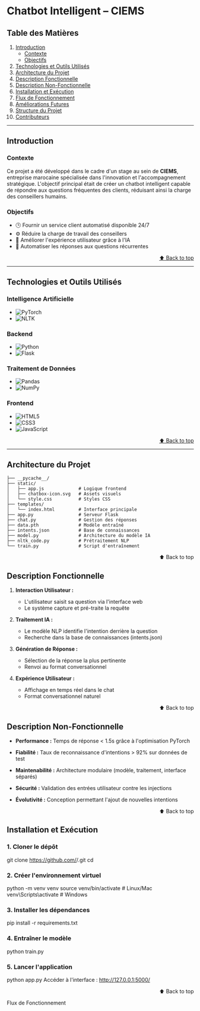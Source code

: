 <a name="top"></a>

# Chatbot Intelligent – CIEMS

## Table des Matières
1. [Introduction](#introduction)
   - [Contexte](#contexte)
   - [Objectifs](#objectifs)
2. [Technologies et Outils Utilisés](#technologies)
3. [Architecture du Projet](#architecture)
4. [Description Fonctionnelle](#fonctionnelle)
5. [Description Non-Fonctionnelle](#non-fonctionnelle)
6. [Installation et Exécution](#installation)
7. [Flux de Fonctionnement](#flux)
8. [Améliorations Futures](#ameliorations)
9. [Structure du Projet](#structure)
10. [Contributeurs](#contributeurs)

---

## Introduction<a name="introduction"></a>

### Contexte<a name="contexte"></a>
Ce projet a été développé dans le cadre d'un stage au sein de **CIEMS**, entreprise marocaine spécialisée dans l'innovation et l'accompagnement stratégique. L'objectif principal était de créer un chatbot intelligent capable de répondre aux questions fréquentes des clients, réduisant ainsi la charge des conseillers humains.

### Objectifs<a name="objectifs"></a>
- 🕒 Fournir un service client automatisé disponible 24/7  
- ⚙️ Réduire la charge de travail des conseillers  
- 🤖 Améliorer l'expérience utilisateur grâce à l'IA  
- 💬 Automatiser les réponses aux questions récurrentes  

<div align="right">

[⬆ Back to top](#top)

</div>

---

## Technologies et Outils Utilisés<a name="technologies"></a>

### Intelligence Artificielle
- ![PyTorch](https://img.shields.io/badge/PyTorch-EE4C2C?style=for-the-badge&logo=pytorch&logoColor=white)
- ![NLTK](https://img.shields.io/badge/NLTK-3BB143?style=for-the-badge&logo=python&logoColor=white)

### Backend
- ![Python](https://img.shields.io/badge/python-3670A0?style=for-the-badge&logo=python&logoColor=ffdd54)
- ![Flask](https://img.shields.io/badge/flask-%23000.svg?style=for-the-badge&logo=flask&logoColor=white)

### Traitement de Données
- ![Pandas](https://img.shields.io/badge/pandas-%23150458.svg?style=for-the-badge&logo=pandas&logoColor=white)
- ![NumPy](https://img.shields.io/badge/numpy-%23013243.svg?style=for-the-badge&logo=numpy&logoColor=white)

### Frontend
- ![HTML5](https://img.shields.io/badge/html5-%23E34F26.svg?style=for-the-badge&logo=html5&logoColor=white)
- ![CSS3](https://img.shields.io/badge/css3-%231572B6.svg?style=for-the-badge&logo=css3&logoColor=white)
- ![JavaScript](https://img.shields.io/badge/javascript-%23323330.svg?style=for-the-badge&logo=javascript&logoColor=%23F7DF1E)

<div align="right">

[⬆ Back to top](#top)

</div>

---

## Architecture du Projet<a name="architecture"></a>
```
├── __pycache__/
├── static/
│   ├── app.js             # Logique frontend
│   ├── chatbox-icon.svg   # Assets visuels
│   └── style.css          # Styles CSS
├── templates/
│   └── index.html         # Interface principale
├── app.py                 # Serveur Flask
├── chat.py                # Gestion des réponses
├── data.pth               # Modèle entraîné
├── intents.json           # Base de connaissances
├── model.py               # Architecture du modèle IA
├── nltk_code.py           # Prétraitement NLP
└── train.py               # Script d'entraînement
```

<div align="right">
⬆ Back to top

</div>

## Description Fonctionnelle<a name="fonctionnelle"></a>

1. **Interaction Utilisateur :**
   - L'utilisateur saisit sa question via l'interface web
   - Le système capture et pré-traite la requête

2. **Traitement IA :**
   - Le modèle NLP identifie l'intention derrière la question
   - Recherche dans la base de connaissances (intents.json)

3. **Génération de Réponse :**
   - Sélection de la réponse la plus pertinente
   - Renvoi au format conversationnel

4. **Expérience Utilisateur :**
   - Affichage en temps réel dans le chat
   - Format conversationnel naturel

<div align="right">
⬆ Back to top

</div>

## Description Non-Fonctionnelle<a name="non-fonctionnelle"></a>

- **Performance :**
Temps de réponse < 1.5s grâce à l'optimisation PyTorch

- **Fiabilité :**
Taux de reconnaissance d'intentions > 92% sur données de test

- **Maintenabilité :**
Architecture modulaire (modèle, traitement, interface séparés)

- **Sécurité :**
Validation des entrées utilisateur contre les injections

- **Évolutivité :**
Conception permettant l'ajout de nouvelles intentions

<div align="right">
⬆ Back to top

</div>

## Installation et Exécution<a name="installation"></a>

### 1. Cloner le dépôt
git clone https://github.com/<utilisateur>/<repo>.git
cd <repo>

### 2. Créer l'environnement virtuel
python -m venv venv
source venv/bin/activate  # Linux/Mac
venv\Scripts\activate    # Windows

### 3. Installer les dépendances
pip install -r requirements.txt

### 4. Entraîner le modèle
python train.py

### 5. Lancer l'application
python app.py
Accéder à l'interface :
http://127.0.0.1:5000/

<div align="right">
⬆ Back to top

</div>

Flux de Fonctionnement<a name="flux"></a>
